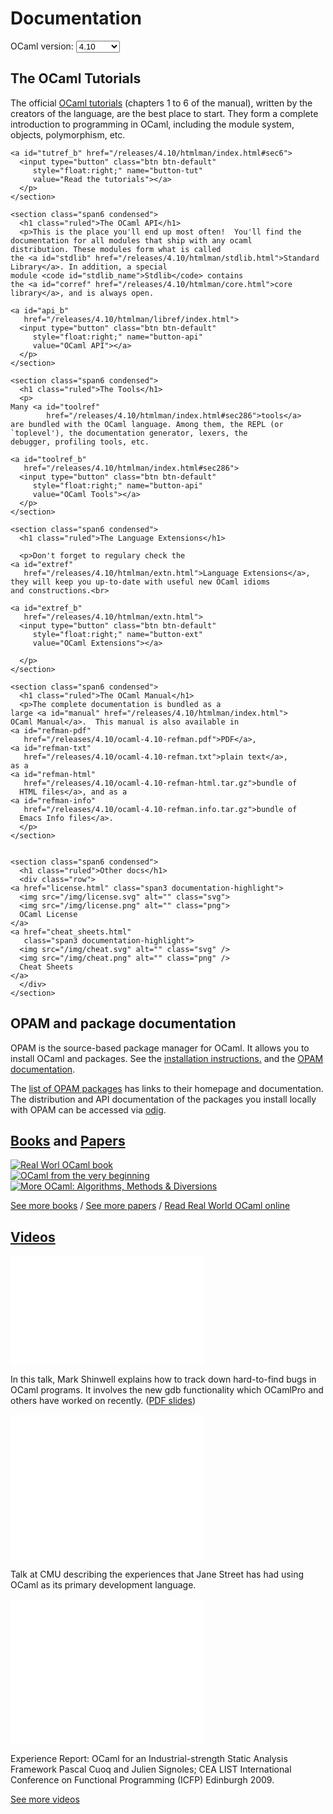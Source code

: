 <!-- ((! set title Docs !)) ((! set documentation !)) ((! set nobreadcrumb !)) -->

<script type="text/javascript">
 <!--  null;
 // This script changes links depending on the selected ocaml version
 function changeLink(version, right, id) {
   let ref = '/releases/' + version + right;
   let link = document.getElementById(id);
   link.setAttribute("href", ref);
 }

 function setVersion(version) {
   var list = document.getElementsByClassName("form-control");
   for (let item of list) {
     item.value = version;
   }

   changeLink(version, '/htmlman/extn.html', "extref");
   changeLink(version, '/htmlman/extn.html', "extref_b");
   changeLink(version, '/htmlman/index.html', "manual");
   changeLink(version, '/htmlman/core.html', "corref");
   changeLink(version, '/htmlman/index.html#sec286', "toolref");
   changeLink(version, '/htmlman/index.html#sec286', "toolref_b");
   changeLink(version, '/htmlman/index.html#sec6', "tutref");
   changeLink(version, '/htmlman/index.html#sec6', "tutref_b");
   changeLink(version, '/htmlman/stdlib.html', "stdlib");
   changeLink(version, '/htmlman/libref/index.html', "api_b");
   changeLink(version, '/ocaml-' + version + '-refman.pdf', "refman-pdf");
   changeLink(version, '/ocaml-' + version + '-refman.txt', "refman-txt");
   changeLink(version, '/ocaml-' + version + '-refman-html.tar.gz', "refman-html");
   changeLink(version, '/ocaml-' + version + '-refman.info.tar.gz', "refman-info");

   let stdlib = "Stdlib";
   if (parseFloat(version) < 4.08) { stdlib = "Pervasives"; }
   document.getElementById("stdlib_name").textContent=stdlib;
 }

 function refresh(){
   let version = document.Versions.selector.options[document.Versions.selector.selectedIndex].value;
   setVersion(version);
 }
 window.onload = refresh;
 //-->
</script>

<div class="container">
  <h1>Documentation</h1>
  <div class="form-group">
    <form name="Versions">
      <label for="version-selector"
	     style="display:inline;">OCaml version:</label>
      <select class="form-control" id="version-selector" name="selector"
	      style="width: 10ex;vertical-align: baseline;"
	      onChange="refresh()">
	<option>4.10</option>
	<option>4.09</option>
	<option>4.08</option>
	<option>4.07</option>
	<option>4.06</option>
	<option>4.05</option>
	<option>4.04</option>
	<option>4.03</option>
	<option>4.02</option>
	<option>4.01</option>
      </select>
    </form>
  </div>
  <div class="row">
    <section class="span6 condensed">
      <h1 class="ruled">The OCaml Tutorials</h1>
      <p>The official
	<a id="tutref"
	   href="/releases/4.10/htmlman/index.html#sec6">OCaml tutorials</a>
	(chapters 1 to 6 of the manual), written by the creators of
	the language, are the best place to start. They form a
	complete introduction to programming in OCaml, including the
	module system, objects, polymorphism, etc.

	<a id="tutref_b" href="/releases/4.10/htmlman/index.html#sec6">
	  <input type="button" class="btn btn-default"
		 style="float:right;" name="button-tut"
		 value="Read the tutorials"></a>
      </p>
    </section>

    <section class="span6 condensed">
      <h1 class="ruled">The OCaml API</h1>
      <p>This is the place you'll end up most often!  You'll find the
	documentation for all modules that ship with any ocaml
	distribution. These modules form what is called
	the <a id="stdlib" href="/releases/4.10/htmlman/stdlib.html">Standard
	Library</a>. In addition, a special
	module <code id="stdlib_name">Stdlib</code> contains
	the <a id="corref" href="/releases/4.10/htmlman/core.html">core
	library</a>, and is always open.

	<a id="api_b"
	   href="/releases/4.10/htmlman/libref/index.html">
	  <input type="button" class="btn btn-default"
		 style="float:right;" name="button-api"
		 value="OCaml API"></a>
      </p>
    </section>

    <section class="span6 condensed">
      <h1 class="ruled">The Tools</h1>
      <p>
	Many <a id="toolref"
		    href="/releases/4.10/htmlman/index.html#sec286">tools</a>
	are bundled with the OCaml language. Among them, the REPL (or
	`toplevel'), the documentation generator, lexers, the
	debugger, profiling tools, etc.

	<a id="toolref_b"
	   href="/releases/4.10/htmlman/index.html#sec286">
	  <input type="button" class="btn btn-default"
		 style="float:right;" name="button-api"
		 value="OCaml Tools"></a>
      </p>
    </section>

    <section class="span6 condensed">
      <h1 class="ruled">The Language Extensions</h1>

      <p>Don't forget to regulary check the
	<a id="extref"
	   href="/releases/4.10/htmlman/extn.html">Language Extensions</a>,
	they will keep you up-to-date with useful new OCaml idioms
	and constructions.<br>

	<a id="extref_b"
	   href="/releases/4.10/htmlman/extn.html">
	  <input type="button" class="btn btn-default"
		 style="float:right;" name="button-ext"
		 value="OCaml Extensions"></a>

      </p>
    </section>

    <section class="span6 condensed">
      <h1 class="ruled">The OCaml Manual</h1>
      <p>The complete documentation is bundled as a
	large <a id="manual" href="/releases/4.10/htmlman/index.html">
	OCaml Manual</a>.  This manual is also available in
	<a id="refman-pdf"
	   href="/releases/4.10/ocaml-4.10-refman.pdf">PDF</a>,
	<a id="refman-txt"
	   href="/releases/4.10/ocaml-4.10-refman.txt">plain text</a>,
	as a
	<a id="refman-html"
	   href="/releases/4.10/ocaml-4.10-refman-html.tar.gz">bundle of
	  HTML files</a>, and as a
	<a id="refman-info"
	   href="/releases/4.10/ocaml-4.10-refman.info.tar.gz">bundle of
	  Emacs Info files</a>.
      </p>
    </section>


    <section class="span6 condensed">
      <h1 class="ruled">Other docs</h1>
      <div class="row">
	<a href="license.html" class="span3 documentation-highlight">
	  <img src="/img/license.svg" alt="" class="svg">
	  <img src="/img/license.png" alt="" class="png">
	  OCaml License
	</a>
	<a href="cheat_sheets.html"
	   class="span3 documentation-highlight">
	  <img src="/img/cheat.svg" alt="" class="svg" />
	  <img src="/img/cheat.png" alt="" class="png" />
	  Cheat Sheets
	</a>
      </div>
    </section>
  </div>


  <div class="row">
    <section class="span6 condensed">
      <h1 class="ruled">OPAM and package documentation</h1>
      <p>OPAM is the source-based package manager for OCaml.
	It allows you to install OCaml and packages.
	See the <a href="install.html">installation
	instructions.</a> and the
	<a href="https://opam.ocaml.org/doc/">OPAM documentation</a>.
      </p>
      <p>The <a href="https://opam.ocaml.org/packages/">list of
	OPAM packages</a> has links to their homepage
	and documentation. The distribution and API documentation
	of the packages you install locally with OPAM can be accessed
	via <a href="http://erratique.ch/software/odig">odig</a>.
      </p>
    </section>
    <section class="span6 condensed">
      <h1 class="ruled"><a href="/learn/books.html">Books</a> and <a href="/docs/papers.html">Papers</a></h1>
      <div class="row">
	<div class="span2 documentation-book">
	  <a href="https://realworldocaml.org">
	    <img src="/img/real-world-ocaml.jpg" alt="Real Worl OCaml book">
	  </a>
	</div>
	<div class="span2 documentation-book">
	  <a href="http://ocaml-book.com">
	    <img src="/img/OCaml_from_beginning.png" alt="OCaml from the very beginning">
	  </a>
	</div>
	<div class="span2 documentation-book">
	  <a href="http://ocaml-book.com/more-ocaml-algorithms-methods-diversions/">
	    <img src="/img/more-ocaml-300-376.png" alt="More OCaml: Algorithms, Methods &amp; Diversions">
	  </a>
	</div>
      </div>
      <footer>
	<p><a href="/learn/books.html">See more books</a> / <a href="/docs/papers.html">See more papers</a> / <a href="https://realworldocaml.org">Read Real World OCaml online</a></p>
      </footer>
    </section>
  </div>
  <div class="row">
    <section class="span12 condensed">
      <h1 class="ruled"><a href="/community/media.html">Videos</a></h1>
      <div class="row">
	<div class="span4">
	  <p class="documentation-video">
	    <iframe width="310" height="175" src="//www.youtube.com/embed/NF2WpWnB-nk?feature=player_detailpage" frameborder="0" allowfullscreen></iframe>
	  </p>
	  <p>In this talk, Mark Shinwell explains how to
	    track down hard-to-find bugs in OCaml programs.
	    It involves the new gdb functionality
	    which OCamlPro and others have worked on recently.
	    (<a href="http://oud.ocaml.org/2012/slides/oud2012-paper5-slides.pdf"
	     >PDF slides</a>)</p>
	</div>
	<div class="span4">
	  <p class="documentation-video">
	    <iframe src="//player.vimeo.com/video/14317442?portrait=0&amp;color=ff9933" width="310" height="233" frameborder="0" webkitallowfullscreen mozallowfullscreen allowfullscreen></iframe>
	  </p>
	  <p>Talk at CMU describing the experiences that Jane Street has had using OCaml as its primary development language.</p>
	</div>
	<div class="span4">
	  <p class="documentation-video">
	    <iframe src="//player.vimeo.com/video/6652523?portrait=0&amp;color=ff9933" width="310" height="233" frameborder="0" webkitallowfullscreen mozallowfullscreen allowfullscreen></iframe>
	  </p>
	  <p>Experience Report: OCaml for an Industrial-strength Static Analysis Framework
	    Pascal Cuoq and Julien Signoles; CEA LIST
	    International Conference on Functional Programming (ICFP) Edinburgh 2009.</p>
	</div>
      </div>
      <footer>
	<p><a href="/community/media.html">See more videos</a></p>
      </footer>
    </section>
  </div>
</div>
